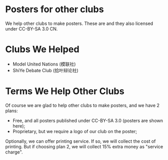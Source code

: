 Posters for other clubs
=======================

We help other clubs to make posters. These are and they also licensed under CC-BY-SA 3.0 CN.

Clubs We Helped
===============

  * Model United Nations (模联社)
  * ShiYe Debate Club (拾叶辩论社)

Terms We Help Other Clubs
=========================

Of course we are glad to help other clubs to make posters, and we have 2 plans:

  - Free, and all posters published under CC-BY-SA 3.0 (posters are shown here);
  - Proprietary, but we require a logo of our club on the poster;

Optionally, we can offer printing service. If so, we will collect the cost of printing. But if choosing plan 2, we will collect 15% extra money as "service charge".
